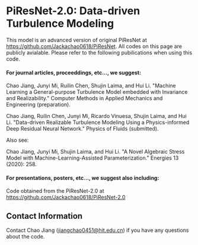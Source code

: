 # PiResNet-2.0: Data-driven Turbulence Modeling
This model is an advanced version of original PiResNet at https://github.com/Jackachao0618/PiResNet. All codes on this page are publicly avialable. Please refer to the following pubilications when using this code.


#### For journal articles, proceeddings, etc..., we suggest:

Chao Jiang, Junyi Mi, Ruilin Chen, Shujin Laima, and Hui Li. "Machine Learning a General-purpose Turbulence Model embedded with Invariance and Realizability." Computer Methods in Applied Mechanics and Engineering (preparation).

Chao Jiang, Ruilin Chen, Junyi Mi, Ricardo Vinuesa, Shujin Laima, and Hui Li. "Data-driven Realizable Turbulence Modeling Using a Physics-informed Deep Residual Neural Network." Physics of Fluids (submitted).


Also see: 

Chao Jiang, Junyi Mi, Shujin Laima, and Hui Li. "A Novel Algebraic Stress Model with Machine-Learning-Assisted Parameterization." Energies 13 (2020): 258.

#### For presentations, posters, etc..., we suggest also including:

Code obtained from the PiResNet-2.0 at https://github.com/Jackachao0618/PiResNet-2.0


## Contact Information
Contact Chao Jiang (jiangchao0451@hit.edu.cn) if you have any questions about the code.
